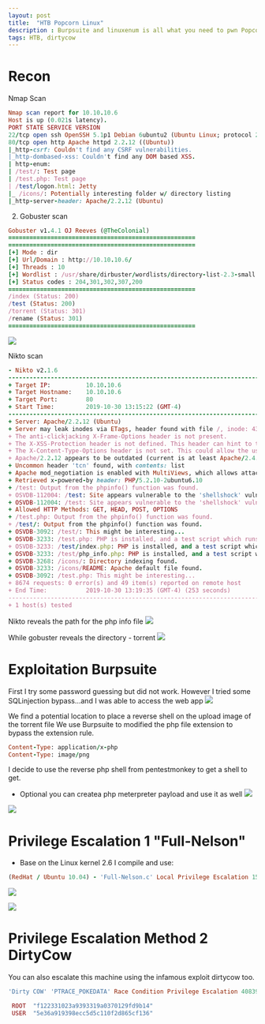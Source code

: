 ```yaml
---
layout: post
title:  "HTB Popcorn Linux"
description : Burpsuite and linuxenum is all what you need to pwn Popcorn!
tags: HTB, dirtycow
---
```


# Recon
Nmap Scan
```ruby
Nmap scan report for 10.10.10.6
Host is up (0.021s latency).
PORT STATE SERVICE VERSION
22/tcp open ssh OpenSSH 5.1p1 Debian 6ubuntu2 (Ubuntu Linux; protocol 2.0)
80/tcp open http Apache httpd 2.2.12 ((Ubuntu))
|_http-csrf: Couldn't find any CSRF vulnerabilities.
|_http-dombased-xss: Couldn't find any DOM based XSS.
| http-enum:
| /test/: Test page
| /test.php: Test page
| /test/logon.html: Jetty
|_ /icons/: Potentially interesting folder w/ directory listing
|_http-server-header: Apache/2.2.12 (Ubuntu)
```
2. Gobuster scan
```ruby
Gobuster v1.4.1 OJ Reeves (@TheColonial)
=====================================================
=====================================================
[+] Mode : dir
[+] Url/Domain : http://10.10.10.6/
[+] Threads : 10
[+] Wordlist : /usr/share/dirbuster/wordlists/directory-list-2.3-small.txt
[+] Status codes : 204,301,302,307,200
=====================================================
/index (Status: 200)
/test (Status: 200)
/torrent (Status: 301)
/rename (Status: 301)
=====================================================
```
![](https://lh3.googleusercontent.com/jqaCBQu2bCGLe_0OJfG_bpO4t-ahOBicsPZQajB_u4VLU5aPQwd86gxGMODMBxbp3yESGQkiIIPI9vDDmxqDBcI3n9nswYkz6nxw49iPp1bkH4jMOYeEiVra7cABh0LuMo7h928Cly2--J_nOaCp9Tm4VqV-FD5i-LyNvDQ1jZlco23JXQohDtYBaBWRaph1B5X-wq2GyUfRaazDnZPWmU1DyJptVLfE8yCjZw493UTAmDazEYwD7I5KSrTBclLbqApgO6an4pOLn0NP7mGlb5FYtkRukAqv5SayJG2uhEk-FlJBVi2tcu9zI56_rDukW_rmNTohl4tuB00WT8-gUpUjsC3cNui4JonmVXSOvao6QKjlcKPcxa6OxmhgFxNnElTs6ar0xPtq3bwdqoPs4A2Aqv_v1xm2l2q-Tf0KYcqph6cqloi9kGXjeqjDuc-kezwBAOw_vv4Qo6fCM-McOKmgtfoN3WGKOjsj8OOyv_NGFhAKUDs5gjcPjh3WeNbchqcX7UfzuYF6xjiOFFRI9x8Io2iGdLn4WgXUoPWsvUkDQdDVxCV_aTiS7M-36QiIlZYrgk_fOBr7gLi9bjESPxhJqwkUgR5Rs5mNjlt1XLi9pTle-K3AKl-dPbKMBVe8Oe6kXGmkxJ0LXUWRobDk_mORxe0yjznOg7jCLXT1au6xVsBo29CONtE=w536-h306-no)

Nikto scan
```ruby
- Nikto v2.1.6
---------------------------------------------------------------------------
+ Target IP:          10.10.10.6
+ Target Hostname:    10.10.10.6
+ Target Port:        80
+ Start Time:         2019-10-30 13:15:22 (GMT-4)
---------------------------------------------------------------------------
+ Server: Apache/2.2.12 (Ubuntu)
+ Server may leak inodes via ETags, header found with file /, inode: 43621, size: 177, mtime: Fri Mar 17 13:07:05 2017
+ The anti-clickjacking X-Frame-Options header is not present.
+ The X-XSS-Protection header is not defined. This header can hint to the user agent to protect against some forms of XSS
+ The X-Content-Type-Options header is not set. This could allow the user agent to render the content of the site in a different fashion to the MIME type
+ Apache/2.2.12 appears to be outdated (current is at least Apache/2.4.37). Apache 2.2.34 is the EOL for the 2.x branch.
+ Uncommon header 'tcn' found, with contents: list
+ Apache mod_negotiation is enabled with MultiViews, which allows attackers to easily brute force file names. See http://www.wisec.it/sectou.php?id=4698ebdc59d15. The following alternatives for 'index' were found: index.html
+ Retrieved x-powered-by header: PHP/5.2.10-2ubuntu6.10
+ /test: Output from the phpinfo() function was found.
+ OSVDB-112004: /test: Site appears vulnerable to the 'shellshock' vulnerability (http://cve.mitre.org/cgi-bin/cvename.cgi?name=CVE-2014-6271).
+ OSVDB-112004: /test: Site appears vulnerable to the 'shellshock' vulnerability (http://cve.mitre.org/cgi-bin/cvename.cgi?name=CVE-2014-6278).
+ Allowed HTTP Methods: GET, HEAD, POST, OPTIONS 
+ /test.php: Output from the phpinfo() function was found.
+ /test/: Output from the phpinfo() function was found.
+ OSVDB-3092: /test/: This might be interesting...
+ OSVDB-3233: /test.php: PHP is installed, and a test script which runs phpinfo() was found. This gives a lot of system information.
+ OSVDB-3233: /test/index.php: PHP is installed, and a test script which runs phpinfo() was found. This gives a lot of system information.
+ OSVDB-3233: /test/php_info.php: PHP is installed, and a test script which runs phpinfo() was found. This gives a lot of system information.
+ OSVDB-3268: /icons/: Directory indexing found.
+ OSVDB-3233: /icons/README: Apache default file found.
+ OSVDB-3092: /test.php: This might be interesting...
+ 8674 requests: 0 error(s) and 49 item(s) reported on remote host
+ End Time:           2019-10-30 13:19:35 (GMT-4) (253 seconds)
---------------------------------------------------------------------------
+ 1 host(s) tested
``` 
Nikto reveals the path for the php info file
![](https://lh3.googleusercontent.com/0QXQkfKjxGgZMe_hh-eczHXWyoLM2yJNtLucEVRUmzMikydK1-_Sbtc2oZxSM-CpnyMF8C5YRY_GUm9nFMzB8LkEOGQFFAGjFz27XneUgGfaV7gzGw8nP42F9gYOwuzt7uCXPWRzhk49tLilf1b4GbtSlekJEYt0eQxjXAUFwXUvhTXVidJApdIOKHNdSVpD8Y6g0eCLb66r0hiHl3lCuZmAFBT55WqhIxTO1iAgEn9CLrdHvMv9b2gVM7oQtu_iGOxPgCZ1dd2CB9ffjGzdz4JoCQekxahHjgHBgP8QspCL-SUI5JBGAJu5HHajOERH5dBAotEuOGeTMkGJg1C4R_zvfn0u49t9SKUI9Dn2i-F2CHHsB2F_eTTqDmo7e8hPFduOzUjYxy48Yt1tRz3q9dVi65Mh20-wSS0YiUke4pzdr6p23JVn-5avx4dcPvDdWa4F52Sm8D9XWXH7iq_NZIX8kKXMscLwuJmTc1KBg-X4CtIIKAGa4yW8b6KoCopRD5AIL_PrGZyBk0c3e83SGy7WBtp9aAH7_shi3rpPnf-8_KteTTPkDJsunh1yiV4Ocf7NkA5wFC2buuQ1sSnnAmFJYYjuWYwNW_VPzEI6ffQrHITFFDSkDynh-Ili9eq_40RGFuVREVB3I9aJeAjRNjqla9RexWZGMz3Em5u2ZL-SJ9k0_sW16CM=w493-h499-no)

While gobuster reveals the directory - torrent
![](https://lh3.googleusercontent.com/R2E8Yy_9mOJ8ORYODRNtzRJueTd8mK_LdpHVDoopqAq4JzmsgKuPFZL0KHMAMY0WNj-4yBpZBcETeCVP0uCxFfpcd7y79slEspwslfqL9v0ROYoTHBZiOuBtVm6ZxT1tEHz5DX9lelg1C78_5xlduIQUOt1mALTtWSdPPeKizErooRIUWHaS8RPMx7Po8CXUPO8OAiUSJx39AKcxqkkyTJ855vALluSi4jq6yqtp_fX2-UAO438DObb_n2UxH1JandkzpKW913K-P5JK4EKyE68XzXrLNUVsmtZCAwgxsJwLPHhGhoUiYFt0fKoH_F4XTn_MCtnlJ-pD6Sb8Sxy-abrSEw9_3XdbYhryawAK9oOfFXoaEVrQXFI6OO3T021YSYIntwlHRiupRCBK8Yoo5JMIHEjPZDJHA6asrtiHzB20kg3PSn2ZC4STvgZjPKscilOOmWLnSzHwk2pl4TgweTigrB5_pChwm6stnkatdo3pR_YleksRUVHCn5GccvZsganMcvdMI-DL2E0qmvWlWbIpJpkuGbEqkpcpGC0ZTJ6tgTBIRWOLklHylm87HAHpI9WyzFfJqTo9HyIlsnwCtSBJgClaa3NQM2i13uHGVjXTYpMrIMglv6CRkU3yYVCUBOXrvpYxxXNTKvBGqux48oHJltjqatiQuX9L-P0GPMmN1RwzCVcNWTU=w812-h490-no)

# Exploitation Burpsuite
First I try some password guessing but did not work. However I tried some SQLinjection bypass...and I was able to access the web app
![](https://lh3.googleusercontent.com/hG6pJ1UahVEXCdo6irQk15Q-NGnQSoTwCUMmb1Dc9bqvuzA1HJgWBoSUSFLDDbF8WqXDzwq6toyvwwGkb89HiOcsR3oRofrwxpO3m3IHTo1M6pisd4Di5GxYIubtPAon2tKheBugv1lV9TSAgvoLpvaTJDBjsHkMDH0Ipd1F9EleuGhwNgHd1EUyaXN7_5Dkh9gtY4ObLmoRaUlv8WOjIN9n6a2EXSTdNgZzLPXLHVoZMMOos7uN1vhYnfmm2TKjcR0UhmfKaM7DqKQTfYe6GvyqQm7_tRMOMk1-i1woQiUcC79WNyOV9ikiswCTPkqaFJKeofqoP1-As82G0hiQnAuYOMlC3gxjFYw1R5uCAErrCj6Uwrk5qcDlW5NjxNXRu9xp5j_l5KAMcJLaYxWW1IzkSThTpfuNidfqLXw26tMj1CkJrTDpVvF9DE2FnPChPb5I-_AijB8MSUCwjA7mxKwwxr6o0cFkbs4rQnm2fSnpUWDx1Kgpy7MbA0IUUBWht-oABZ1HkrPpjSaRZLXRwzoehJ7opVYjnqziu7Pp48OeYwEeNRHsqELeawDKv0AT8Abaz_suBneLqWu8xBpCItJbTKvXA9I2WM0i-0lnCIiURsVeq8rhgxOJ9RTXz2wGq_xggw1_2OL7ehuaOMSCXQ_EFutURzhB9O_hJykHgX31QzhepqmDPGw=w345-h209-no)

We find a potential location to place a reverse shell on the upload image of the torrent file
We use Burpsuite to modified the php file extension to bypass the extension rule.
```ruby
Content-Type: application/x-php
Content-Type: image/png
```
I decide to use the reverse php shell from pentestmonkey to get a shell to get.
* Optional you can createa php meterpreter payload and use it as well
![](https://lh3.googleusercontent.com/kRHzMi60Em5QDXnZREVNO5LetJ0zXXBLununslJkuV2RgasIKCLmO4xYd9iiXjSkMfFiuUwiNfCUVLNEosP4VIe1hDrP1-X-Fj8WeBGNqmI2wB04g4Fk1KIh2DKAukVTO16_3WJuYrT2EzPNFGzmJknM9tIOpcuhMWMS2p0fkbw5AJ2PMuAXNN6Fob0NFH9YHGJ1eWm-2AOJnHiowzIVefvEZMGNTgeSLbDXmTtDfoSYp2RTOl4qstbiqpIsHq4yHmR9EYWOgvlyViXkA4Ra1K5xeryD2UcDAdMp4-TDd3O2kFJObFMa3k95E7XcTvnoE_YUOo68ARA5le52TcgKQPCFsNel61WqI6ETg1IkSJxSSIFcOptMfIvSefHYrVaqENq98Tsy3fgk36cECQcR7bvCDMKALUEIb8ZY8IXgC1pfSwPJLpTqbRMulpJhG9Xit4ptlI9oDxsb3Q6NxKs2CDzR54X9YK5YGM7eOOhUlnkDBFCsdI1n4rMdKTgSFqugkBn8a0wzGnN5gqvVejzm3-bIdymSrFHVt5VSRvy3jpkUhHLVLl_p_pSUrh-Dov9IJEdiaw9G5SElgHi0x89BPjoiPOwFlXwlyz6R05tfpaf1NxES5u_3ysMbrU3bhbmu3Nuj21S9nCot8M3EHY8VHGGyYNwihuJZJ3O0ATzPn71XBfS2LGlnrIc=w599-h244-no)

![](https://lh3.googleusercontent.com/P_T71fHMPGtpsAxzIXu77NqBaOa7hhYEYmSjy4Moume_RZmr-AB_cGfmcuwGmGhzR_ValI75hGyhtqfvOxWae6uZl-T9mcxdR1ipuFrH28Pl7Z7O66nW4df9Tz4iQF4JSJnWlFAjt4PzCDxTZbmuWJCkWcYlPuWydl-4Y3VdbqzwQQ_RwrHDx6YhtP4gej55WnareZJuIVI7UbFI_82HbNlk2Vns5M0COCKg8hCmc9HNeO1buExgs9s1f7IMehNS9N9zmvjeYxQBDwURGnmDKQTdiSSTxmJzNtdMwnst6mfmwrjGYZa8ykyDSHKx4S3LxhsnrbYT7KwxobCMOf7fPCkxeLJKMjYsxQlrP7ObBr25tt97I1RLdQLXFcBdxfN9h55iabxmmy_GDNuLa_moQk9vvLfxpB2wKA8zqVajQhNvU8ivBb2T0yVOtnZF_N1BAiCPgEnWEorJWpAZLJwm8MntDjziYIJamgLTgESG9qPX2WqEfYKLfIzNiaB_3TgDWY7JD1G5ypQM6-XFkX8sIg_z1aj6KmcVPljcwHMpUz6m-yR7QIGNCvkoXD6HDqiK_pM3eZa2PR5CXzN9JcojCRxxa3johiR-yn4GBjoA1FaGGRoMOTfvKsYbvCbJ5sFXjhwjAu3tsDWVUvD1Koaw4ViY9RXLah-9QQPOPrYTbtAsx14ydLZtlmI=w765-h259-no)


# Privilege Escalation 1 "Full-Nelson"
- Base on the Linux kernel 2.6 I compile and use:
```ruby
(RedHat / Ubuntu 10.04) - 'Full-Nelson.c' Local Privilege Escalation 15704.c
```
![](https://lh3.googleusercontent.com/ETLoBS-owH8r3yJazCSEcu0bWcd4gzwrh8wjPQmVQLoWwjhvDquVMjq8SclLB2XZEH2Gpl33k90027mhjns6SMu-fYnur3WrBjIH4c2hHQBlYotQ5hlI4xK3mdscWwRXGo9QIWEhcy10uGQgujQ0cSL2UY7TRXl8J9EJgoCrlY4ePv7YHzvV6IrDenJMEdkf0N1Kd_Nn8QEJVcvzMx4gb6GGu1DSGvWycMrwI2pkbQS7o-uV3DT_hsNJKjhSqvzLo5bQeoAUu8XoCAXVajUxRHFYoqza8yFuLQhxlLrAtThrWFVy2Eo2q6HXMqY8JOtrRfMGRK3kgLM9BIgYMJ3xCcUoH2HG1is7Q70RoFII-4o_4yNEOCaoWC4-itWWc7mylzg2-a7NIjxQE6d3Jpy9W54gMUKZPcavueqljSQgxwYLQWaEBLjmU6D8Doz9z0FsJQyCg2RHERkiC3lrQCPGg5fhhrA1ILp1WOPmDTeTeUMITEhNAjawiKLAyf56SyaQw8ru4Jwd67pvqpPQjHqebJhkaE1N9C6r7ZKIm0MWwg8VQAyRX2LQEGB-ddaTl-5Is2RF9STotQOZ3xFX1Vo7zX4nbDxl4OmRN02zyKL9wW3kyC_bxw_TQAJ9FavSNMQsa8n62o3dQtpzih6p6_ppWa-F-cs_h6pkdmtY8u8IGqsqZlBtK_eHAL4=w775-h219-no)

![](https://lh3.googleusercontent.com/8ipVtWoNN8bLz7y0iBJdn9Q_jWHzrhiabHrzjOLkhtzbQHEhWOP76pd_tT4airb2vJVU_3uaCacC8mKFRd523NH1SpKjAdxH4govwsvkw2Qx3qmXii9rJVatSIR8fPU6ZsBb06Fnbf8mfYCQd4rnYn0D7J8acJTk22elgPBdIYd43ooepi2g60-2NFEW__0CNIjwaARnR_gPf3ePf6dY7k151UsDkK7tKW0z_FzqatbSyzZPyX57_puFE8uUVtt94dvPgTx06xmjhv58sIlFZPiGaVHzksRIOOSRZhrbN73aw3ZEFxt0CLm6fmsDZ962y-mTo0ryF_EJGr29uAGpedi1x_B-6ezLAhlNk6ECTNdwVQi9aO1f-QNbdm-iuRdLBFTvpRV_9y_quTe0_PHXD04mnOnvuigQR-isH_BBfE0ruN14_L-Z37vx4qTqwH9kLzG1_akL2DWufSapwgFCKSS6XAFNfFtpn5VbfeTrxLqET7CDcT-aZ6d6gavYyyZLb6FBkSOcZdzn8CnSrueivm-w2Btro1vzC6qQz8ZUj_lb-Sg8DrQjaKPn94dGcUYIdkpWbqPBmWAOv1oBKKM-5ia7Qo9Pz3sbPzxmyThYJy7UUzdd600PnJctZ0vfT-CnBNraBapwIHVATfj_TU_OxY-fAC1fQqExUaPFP_SWRzW-csGuoy5RGyg=w514-h384-no)


# Privilege Escalation Method 2 DirtyCow
You can also escalate this machine using the infamous exploit dirtycow too.
```ruby
'Dirty COW' 'PTRACE_POKEDATA' Race Condition Privilege Escalation 40839.c
```
```ruby
 ROOT  "f122331023a9393319a0370129fd9b14" 
 USER  "5e36a919398ecc5d5c110f2d865cf136" 
